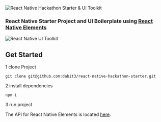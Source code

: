 ![React Native Hackathon Starter & UI Toolkit](http://i.imgur.com/kJA1dU0.png)
### React Native Starter Project and UI Boilerplate using [React Native Elements](https://github.com/dabit3/React-Native-Elements)

![React Native UI Toolkit](http://i.imgur.com/tqxDeoG.png)

## Get Started

1 clone Project

```
git clone git@github.com:dabit3/react-native-hackathon-starter.git
```

2 install dependencies

```
npm i
```

3 run project

The API for React Native Elements is located [here](https://github.com/dabit3/React-Native-Elements).

